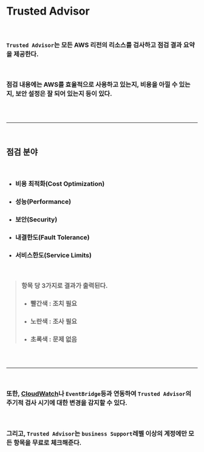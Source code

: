 # **Trusted Advisor**

<br>

### `Trusted Advisor`는 모든 AWS 리전의 리소스를 검사하고 점검 결과 요약을 제공한다.

<br>

### 점검 내용에는 AWS를 효율적으로 사용하고 있는지, 비용을 아낄 수 있는지, 보안 설정은 잘 되어 있는지 등이 있다.

<br><br>

---

<br>

## 점검 분야

<br>

+ ### 비용 최적화(Cost Optimization)

+ ### 성능(Performance)

+ ### 보안(Security)

+ ### 내결한도(Fault Tolerance)

+ ### 서비스한도(Service Limits)

<br>

> ### 항목 당 3가지로 결과가 출력된다.  
> + ### 빨간색 : 조치 필요
> + ### 노란색 : 조사 필요
> + ### 초록색 : 문제 없음


<br><br>

---

<br>

### 또한, [CloudWatch](./CloudWatch.md)나 `EventBridge`등과 연동하여 `Trusted Advisor`의 주기적 검사 시기에 대한 변경을 감지할 수 있다.

<br>

### 그리고, `Trusted Advisor`는 `business Support`레벨 이상의 계정에만 모든 항목을 무료로 체크해준다.